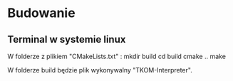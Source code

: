 # Budowanie
## Terminal w systemie linux
W folderze z plikiem "CMakeLists.txt" :
mkdir build
cd build
cmake ..
make

W folderze build będzie plik wykonywalny "TKOM-Interpreter".
